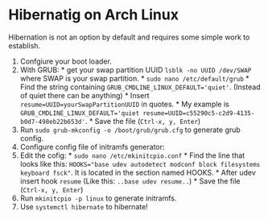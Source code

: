 # Hibernatig on Arch Linux

Hibernation is not an option by default and requires some simple work to establish.

1. Confgiure your boot loader.
  1. With GRUB:
    * get your swap partition UUID `lsblk -no UUID /dev/SWAP` where SWAP is your swap partition.
    * `sudo nano /etc/default/grub`
    * Find the string containing `GRUB_CMDLINE_LINUX_DEFAULT='quiet'`. (Instead of quiet there can be anything)
    * Insert `resume=UUID=yourSwapPartitionUUID` in quotes.
    * My example is `GRUB_CMDLINE_LINUX_DEFAULT='quiet resume=UUID=c55290c5-c2d9-4135-b0d7-498eb22b653d'`.
    * Save the file (`Ctrl-x, y, Enter`)
  2. Run `sudo grub-mkconfig -o /boot/grub/grub.cfg` to generate grub config.
2. Configure config file of initramfs generator:
  1. Edit the cofig:
    * `sudo nano /etc/mkinitcpio.conf`
    * Find the line that looks like this: `HOOKS="base udev autodetect modconf block filesystems keyboard fsck"`. It is located in the section named HOOKS.
    * After udev insert hook `resume` (Like this: `..base udev resume..`)
    * Save the file (`Ctrl-x, y, Enter`)
  2. Run `mkinitcpio -p linux` to generate initramfs.
3. Use `systemctl hibernate` to hibernate!
